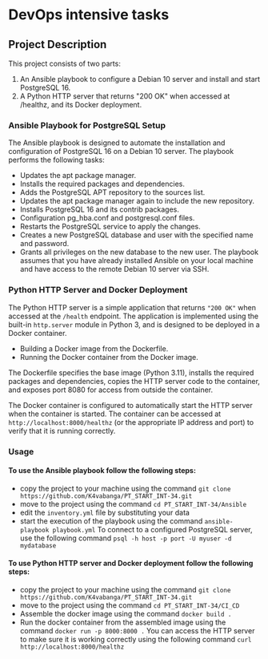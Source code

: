 # DevOps intensive tasks
## Project Description
This project consists of two parts:
1. An Ansible playbook to configure a Debian 10 server and install and start PostgreSQL 16.
2. A Python HTTP server that returns "200 OK" when accessed at /healthz, and its Docker deployment.
### Ansible Playbook for PostgreSQL Setup
The Ansible playbook is designed to automate the installation and configuration of PostgreSQL 16 on a Debian 10 server. The playbook performs the following tasks:
- Updates the apt package manager.
- Installs the required packages and dependencies.
- Adds the PostgreSQL APT repository to the sources list.
- Updates the apt package manager again to include the new repository.
- Installs PostgreSQL 16 and its contrib packages.
- Configuration  pg_hba.conf and postgresql.conf files.
- Restarts the PostgreSQL service to apply the changes.
- Creates a new PostgreSQL database and user with the specified name and password.
- Grants all privileges on the new database to the new user.
The playbook assumes that you have already installed Ansible on your local machine and have access to the remote Debian 10 server via SSH.
### Python HTTP Server and Docker Deployment
The Python HTTP server is a simple application that returns `"200 OK"` when accessed at the `/health` endpoint. The application is implemented using the built-in `http.server` module in Python 3, and is designed to be deployed in a Docker container.
- Building a Docker image from the Dockerfile.
- Running the Docker container from the Docker image.

The Dockerfile specifies the base image (Python 3.11), installs the required packages and dependencies, copies the HTTP server code to the container, and exposes port 8080 for access from outside the container.

The Docker container is configured to automatically start the HTTP server when the container is started. The container can be accessed at `http://localhost:8000/healthz` (or the appropriate IP address and port) to verify that it is running correctly.
### Usage
#### To use the Ansible playbook follow the following steps:
- copy the project to your machine using the command `git clone https://github.com/K4vabanga/PT_START_INT-34.git`
- move to the project using the command `cd PT_START_INT-34/Ansible`
- edit the `inventory.yml` file by substituting your data
- start the execution of the playbook using the command `ansible-playbook playbook.yml`
To connect to a configured PostgreSQL server, use the following command `psql -h host -p port -U myuser -d mydatabase`
#### To use Python HTTP server and Docker deployment follow the following steps:
- copy the project to your machine using the command `git clone https://github.com/K4vabanga/PT_START_INT-34.git`
- move to the project using the command `cd PT_START_INT-34/CI_CD`
- Assemble the docker image using the command `docker build .`
- Run the docker container from the assembled image using the command `docker run -p 8000:8000 .`
You can access the HTTP server to make sure it is working correctly using the following command `curl http://localhost:8000/healthz`

